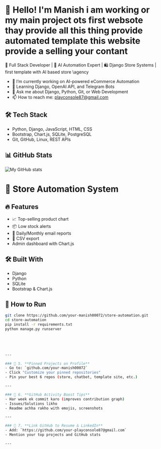 # 👋 Hello! I'm Manish  i am  working or  my  main project ots first websote thay  provide  all  this thing   provide automated template this website provide a selling your contant


🚀 Full Stack Developer | 🧠 AI Automation Expert | 🛍️ Django Store Systems | first template  with AI  based store  \agency

- 🔭 I’m currently working on AI-powered eCommerce Automation
- 🌱 Learning Django, OpenAI API, and Telegram Bots
- 💬 Ask me about Django, Python, Git, or Web Development
- 📫 How to reach me: playconsole87@gmail.com

## 🛠️ Tech Stack
- Python, Django, JavaScript, HTML, CSS
- Bootstrap, Chart.js, SQLite, PostgreSQL
- Git, GitHub, Linux, REST APIs

## 📊 GitHub Stats
![My GitHub stats](https://github-readme-stats.vercel.app/api?username=your-username&show_icons=true&theme=radical)





# 🧠 Store Automation System

## 🔥 Features
- 📈 Top-selling product chart
- 📦 Low stock alerts
- 📨 Daily/Monthly email reports
- 🧾 CSV export
- Admin dashboard with Chart.js

## 🛠️ Built With
- Django
- Python
- SQLite
- Bootstrap & Chart.js

## 🚀 How to Run
```bash
git clone https://github.com/your-manish00072/store-automation.git
cd store-automation
pip install -r requirements.txt
python manage.py runserver





---

### 🔷 5. **Pinned Projects on Profile**
- Go to: `github.com/your-manish00072`
- Click "Customize your pinned repositories"
- Pin your best 6 repos (store, chatbot, template site, etc.)

---

### 🔷 6. **GitHub Activity Boost Tips**
- Har week ek commit karo (improves contribution graph)
- Issues/Solutions likho
- Readme achha rakho with emojis, screenshots

---

### 🔷 7. **Link GitHub to Resume & LinkedIn**
- Add: `https://github.com/your-playconsole87@gmail.com`  
- Mention your top projects and GitHub stats

---





